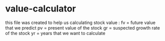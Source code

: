# value-calculator

this file was created to help us calculating stock value :
fv = future value that we predict
pv = present value of the stock
gr = suspected growth rate of the stock
yr = years that we want to calculate
